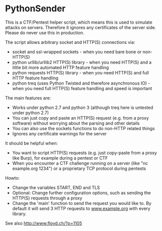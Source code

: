 # PythonSender

This is a CTF/Pentest helper script, which means this is used to simulate attacks on servers. Therefore it ignores any certificates of the server side. Please do never use this in production.

The script allows arbitrary socket and HTTP(S) connections via:

* socket and ssl-wrapped sockets - when you need bare bone or non-HTTP(S)
* python urllib/urllib2 HTTP(S) library - when you need HTTP(S) and a little bit more automated HTTP feature handling
* python requests HTTP(S) library - when you need HTTP(S) and full HTTP feature handling
* python treq (uses Python Twisted and therefore asynchronous IO) - when you need full HTTP(S) feature handling and speed is important


The main features are:

* Works under python 2.7 and python 3 (although treq here is untested under python 2.7)
* You can just copy and paste an HTTP(S) request (e.g. from a proxy software) without worrying about the parsing and other details
* You can also use the sockets functions to do non-HTTP related things
* Ignores any certificate warnings for the server


It should be helpful when:

* You want to script HTTP(S) requests (e.g. just copy-paste from a proxy like Burp), for example during a pentest or CTF
* When you encounter a CTF challenge running on a server (like "nc example.org 1234") or a proprietary TCP protocol during pentests


Howto:

* Change the variables START, END and TLS
* Optional: Change further configuration options, such as sending the HTTP(S) requests through a proxy
* Change the 'main' function to send the request you would like to. By default it will send 3 HTTP requests to www.example.org with every library.


See also http://www.floyd.ch/?p=1105

